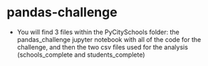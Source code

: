# pandas-challenge
- You will find 3 files within the PyCitySchools folder: the pandas_challenge jupyter notebook with all of the code for the challenge, and then the two csv files used for the analysis (schools_complete and students_complete)
